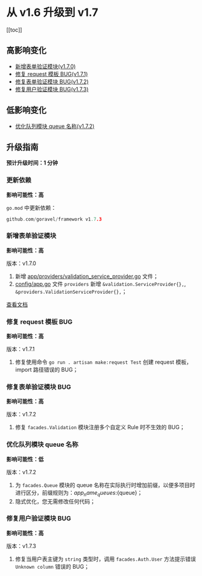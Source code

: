 # 从 v1.6 升级到 v1.7

[[toc]]

## 高影响变化

- [新增表单验证模块(v1.7.0)](#新增表单验证模块)
- [修复 request 模板 BUG(v1.7.1)](#修复-request-模板-bug)
- [修复表单验证模块 BUG(v1.7.2)](#修复表单验证模块-bug)
- [修复用户验证模块 BUG(v1.7.3)](#修复用户验证模块-bug)

## 低影响变化

- [优化队列模块 queue 名称(v1.7.2)](#优化队列模块-queue-名称)

## 升级指南

**预计升级时间：1 分钟**

### 更新依赖

**影响可能性：高**

`go.mod` 中更新依赖：

```go
github.com/goravel/framework v1.7.3
```

### 新增表单验证模块

**影响可能性：高**

版本：v1.7.0

1. 新增 [app/providers/validation_service_provider.go](https://github.com/goravel/goravel/blob/v1.7.0/app/providers/validation_service_provider.go) 文件；
2. [config/app.go](https://github.com/goravel/goravel/blob/v1.7.0/config/app.go) 文件 `providers` 新增 `&validation.ServiceProvider{},`, `&providers.ValidationServiceProvider{},`；

[查看文档](../the-basics/validation.md)

### 修复 request 模板 BUG

**影响可能性：高**

版本：v1.7.1

1. 修复使用命令 `go run . artisan make:request Test` 创建 request 模板，import 路径错误的 BUG；

### 修复表单验证模块 BUG

**影响可能性：高**

版本：v1.7.2

1. 修复 `facades.Validation` 模块注册多个自定义 Rule 时不生效的 BUG；

### 优化队列模块 queue 名称

**影响可能性：低**

版本：v1.7.2

1. 为 `facades.Queue` 模块的 queue 名称在实际执行时增加前缀，以便多项目时进行区分，前缀规则为：${app_name}_queues:${queue}；
2. 隐式优化，您无需修改任何代码；

### 修复用户验证模块 BUG

**影响可能性：高**

版本：v1.7.3

1. 修复当用户表主键为 `string` 类型时，调用 `facades.Auth.User` 方法提示错误 `Unknown column` 错误的 BUG；

<CommentService/>